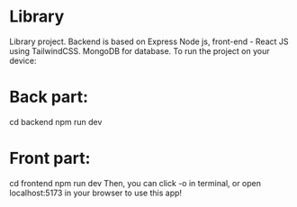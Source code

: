 # Library
Library project. Backend is based on Express Node js, front-end - React JS using TailwindCSS. MongoDB for database.
To run the project on your device:

# Back part:
cd backend
npm run dev
# Front part: 
cd frontend
npm run dev
Then, you can click -o in terminal, or open localhost:5173 in your browser to use this app!
